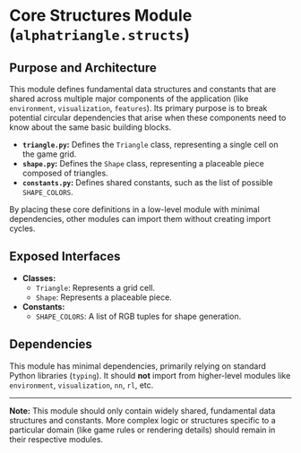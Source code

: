 # Core Structures Module (`alphatriangle.structs`)

## Purpose and Architecture

This module defines fundamental data structures and constants that are shared across multiple major components of the application (like `environment`, `visualization`, `features`). Its primary purpose is to break potential circular dependencies that arise when these components need to know about the same basic building blocks.

-   **`triangle.py`:** Defines the `Triangle` class, representing a single cell on the game grid.
-   **`shape.py`:** Defines the `Shape` class, representing a placeable piece composed of triangles.
-   **`constants.py`:** Defines shared constants, such as the list of possible `SHAPE_COLORS`.

By placing these core definitions in a low-level module with minimal dependencies, other modules can import them without creating import cycles.

## Exposed Interfaces

-   **Classes:**
    -   `Triangle`: Represents a grid cell.
    -   `Shape`: Represents a placeable piece.
-   **Constants:**
    -   `SHAPE_COLORS`: A list of RGB tuples for shape generation.

## Dependencies

This module has minimal dependencies, primarily relying on standard Python libraries (`typing`). It should **not** import from higher-level modules like `environment`, `visualization`, `nn`, `rl`, etc.

---

**Note:** This module should only contain widely shared, fundamental data structures and constants. More complex logic or structures specific to a particular domain (like game rules or rendering details) should remain in their respective modules.